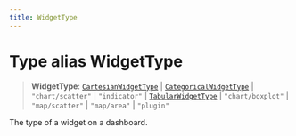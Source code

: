 ```yaml
---
title: WidgetType
---
```


# Type alias WidgetType

> **WidgetType**: [`CartesianWidgetType`](type-alias.CartesianWidgetType.md) \| [`CategoricalWidgetType`](type-alias.CategoricalWidgetType.md) \| `"chart/scatter"` \| `"indicator"` \| [`TabularWidgetType`](type-alias.TabularWidgetType.md) \| `"chart/boxplot"` \| `"map/scatter"` \| `"map/area"` \| `"plugin"`

The type of a widget on a dashboard.
